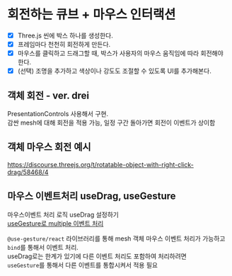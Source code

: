 # 회전하는 큐브 + 마우스 인터랙션
- [x] Three.js 씬에 박스 하나를 생성한다.
- [x] 프레임마다 천천히 회전하게 만든다.
- [x] 마우스를 클릭하고 드래그할 때, 박스가 사용자의 마우스 움직임에 따라 회전해야 한다.
- [x] (선택) 조명을 추가하고 색상이나 강도도 조절할 수 있도록 UI를 추가해본다.

## 객체 회전 - ver. drei
PresentationControls 사용해서 구현.  
감싼 mesh에 대해 회전을 적용 가능, 일정 구간 돌아가면 회전이 이벤트가 상이함

## 객체 마우스 회전 예시
https://discourse.threejs.org/t/rotatable-object-with-right-click-drag/58468/4

## 마우스 이벤트처리 useDrag, useGesture
마우스이벤트 처리 로직 useDrag 설정하기  
[useGesture로 multiple 이벤트 처리](https://use-gesture.netlify.app/docs/gestures/#handling-multiple-gestures-at-once)

`@use-gesture/react` 라이브러리를 통해 mesh 객체 마우스 이벤트 처리가 가능하고 `bind`를 통해서 이벤트 처리.  
useDrag로는 한계가 있기에 다른 이벤트 처리도 포함하여 처리하려면  
`useGesture`를 통해서 다른 이벤트를 통합시켜서 적용 필요

